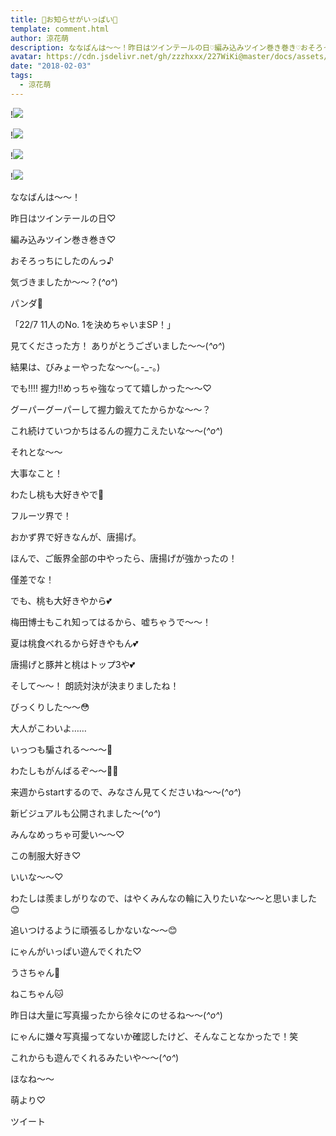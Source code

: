 ```yaml
---
title: 🔔お知らせがいっぱい🔔
template: comment.html
author: 涼花萌
description: ななばんは〜〜！昨日はツインテールの日♡編み込みツイン巻き巻き♡おそろっちにしたのんっ♪気づきましたか〜〜？(*^o^*)パンダ🐼...
avatar: https://cdn.jsdelivr.net/gh/zzzhxxx/227WiKi@master/docs/assets/photo/avatar/moe.jpg
date: "2018-02-03"
tags:
  - 涼花萌
---
```


!![](https://cdn.jsdelivr.net/gh/227WiKi/227WiKi-image@master/blog-image/moe-2018-02-03_1.jpg)

!![](https://cdn.jsdelivr.net/gh/227WiKi/227WiKi-image@master/blog-image/moe-2018-02-03_2.jpg)

!![](https://cdn.jsdelivr.net/gh/227WiKi/227WiKi-image@master/blog-image/moe-2018-02-03_3.jpg)

!![](https://cdn.jsdelivr.net/gh/227WiKi/227WiKi-image@master/blog-image/moe-2018-02-03_4.jpg)






ななばんは〜〜！




昨日はツインテールの日♡







編み込みツイン巻き巻き♡


おそろっちにしたのんっ♪



気づきましたか〜〜？(*^o^*)








パンダ🐼











「22/7 11人のNo. 1を決めちゃいまSP！」




見てくださった方！
ありがとうございました〜〜(*^o^*)






結果は、びみょーやったな〜〜(｡-_-｡)





でも‼︎‼︎
握力‼︎めっちゃ強なってて嬉しかった〜〜♡




グーパーグーパーして握力鍛えてたからかな〜〜？



これ続けていつかちはるんの握力こえたいな〜〜(*^o^*)










それとな〜〜

大事なこと！



わたし桃も大好きやで🍑

フルーツ界で！





おかず界で好きなんが、唐揚げ。



ほんで、ご飯界全部の中やったら、唐揚げが強かったの！



僅差でな！




でも、桃も大好きやから💕



梅田博士もこれ知ってはるから、嘘ちゃうで〜〜！



夏は桃食べれるから好きやもん💕



唐揚げと豚丼と桃はトップ3や💕












そして〜〜！
朗読対決が決まりましたね！


びっくりした〜〜😳



大人がこわいよ……


いっつも騙される〜〜〜🙈



わたしもがんばるぞ〜〜💪🏻




来週からstartするので、みなさん見てくださいね〜〜(*^o^*)








新ビジュアルも公開されました〜(*^o^*)












みんなめっちゃ可愛い〜〜♡




この制服大好き♡





いいな〜〜♡


わたしは羨ましがりなので、はやくみんなの輪に入りたいな〜〜と思いました😊


追いつけるように頑張るしかないな〜〜😊










にゃんがいっぱい遊んでくれた♡




うさちゃん🐰







ねこちゃん🐱







昨日は大量に写真撮ったから徐々にのせるね〜〜(*^o^*)




にゃんに嫌々写真撮ってないか確認したけど、そんなことなかったで！笑



これからも遊んでくれるみたいや〜〜(*^o^*)









ほなね〜〜



萌より♡


ツイート



